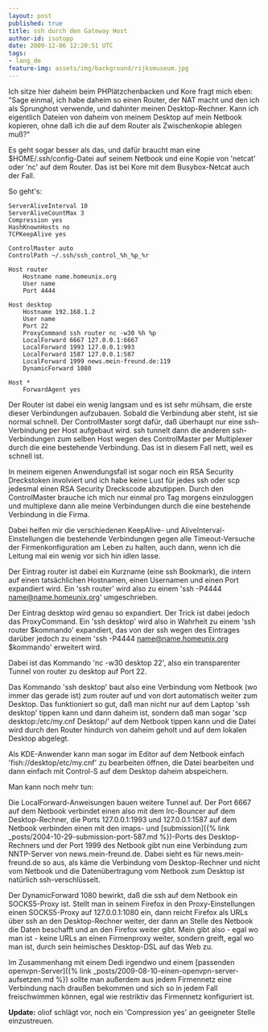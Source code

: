 ```yaml
---
layout: post
published: true
title: ssh durch den Gateway Host
author-id: isotopp
date: 2009-12-06 12:20:51 UTC
tags:
- lang_de
feature-img: assets/img/background/rijksmuseum.jpg
---
```

Ich sitze hier daheim beim PHPlätzchenbacken und Kore fragt mich eben: "Sage
einmal, ich habe daheim so einen Router, der NAT macht und den ich als
Sprunghost verwende, und dahinter meinen Desktop-Rechner. Kann ich
eigentlich Dateien von daheim von meinem Desktop auf mein Netbook kopieren,
ohne daß ich die auf dem Router als Zwischenkopie ablegen muß?"

Es geht sogar besser als das, und dafür braucht man eine
$HOME/.ssh/config-Datei auf seinem Netbook und eine Kopie von 'netcat' oder
'nc' auf dem Router. Das ist bei Kore mit dem Busybox-Netcat auch der Fall.

So geht's:

```console
ServerAliveInterval 10
ServerAliveCountMax 3
Compression yes
HashKnownHosts no
TCPKeepAlive yes

ControlMaster auto
ControlPath ~/.ssh/ssh_control_%h_%p_%r

Host router
    Hostname name.homeunix.org
    User name
    Port 4444

Host desktop
    Hostname 192.168.1.2
    User name
    Port 22
    ProxyCommand ssh router nc -w30 %h %p
    LocalForward 6667 127.0.0.1:6667
    LocalForward 1993 127.0.0.1:993
    LocalForward 1587 127.0.0.1:587
    LocalForward 1999 news.mein-freund.de:119
    DynamicForward 1080

Host *
    ForwardAgent yes
```

Der Router ist dabei ein wenig langsam und es ist sehr mühsam, die erste
dieser Verbindungen aufzubauen. Sobald die Verbindung aber steht, ist sie
normal schnell. Der ControlMaster sorgt dafür, daß überhaupt nur eine
ssh-Verbindung per Host aufgebaut wird. ssh tunnelt dann die anderen
ssh-Verbindungen zum selben Host wegen des ControlMaster per Multiplexer
durch die eine bestehende Verbindung. Das ist in diesem Fall nett, weil es
schnell ist.

In meinem eigenen Anwendungsfall ist sogar noch ein RSA Security Dreckstoken
involviert und ich habe keine Lust für jedes ssh oder scp jedesmal einen RSA
Security Dreckscode abzutippen. Durch den ControlMaster brauche ich mich nur
einmal pro Tag morgens einzuloggen und multiplexe dann alle meine
Verbindungen durch die eine bestehende Verbindung in die Firma.

Dabei helfen mir die verschiedenen KeepAlive- und
AliveInterval-Einstellungen die bestehende Verbindungen gegen alle
Timeout-Versuche der Firmenkonfiguration am Leben zu halten, auch dann, wenn
ich die Leitung mal ein wenig vor sich hin idlen lasse.

Der Eintrag router ist dabei ein Kurzname (eine ssh Bookmark), die intern
auf einen tatsächlichen Hostnamen, einen Usernamen und einen Port expandiert
wird. Ein 'ssh router' wird also zu einem 'ssh -P4444
name@name.homeunix.org' umgeschrieben.

Der Eintrag desktop wird genau so expandiert. Der Trick ist dabei jedoch das
ProxyCommand. Ein 'ssh desktop' wird also in Wahrheit zu einem 'ssh router
$kommando' expandiert, das von der ssh wegen des Eintrages darüber jedoch zu
einem 'ssh -P4444 name@name.homeunix.org $kommando' erweitert wird.

Dabei ist das Kommando 'nc -w30 desktop 22', also ein transparenter Tunnel
von router zu desktop auf Port 22.

Das Kommando 'ssh desktop' baut also eine Verbindung vom Netbook (wo immer
das gerade ist) zum router auf und von dort automatisch weiter zum Desktop.
Das funktioniert so gut, daß man nicht nur auf dem Laptop 'ssh desktop'
tippen kann und dann daheim ist, sondern daß man sogar 'scp
desktop:/etc/my.cnf Desktop/' auf dem Netbook tippen kann und die Datei wird
durch den Router hindurch von daheim geholt und auf dem lokalen Desktop
abgelegt.

Als KDE-Anwender kann man sogar im Editor auf dem Netbook einfach
'fish://desktop/etc/my.cnf' zu bearbeiten öffnen, die Datei bearbeiten und
dann einfach mit Control-S auf dem Desktop daheim abspeichern.

Man kann noch mehr tun: 

Die LocalForward-Anweisungen bauen weitere Tunnel auf. Der Port 6667 auf dem
Netbook verbindet einen also mit dem Irc-Bouncer auf dem Desktop-Rechner,
die Ports 127.0.0.1:1993 und 127.0.0.1:1587 auf dem Netbook verbinden einen
mit den imaps- und
[submission]({% link _posts/2004-10-29-submission-port-587.md %})-Ports
des Desktop-Rechners und der Port 1999 des Netbook gibt nun eine Verbindung
zum NNTP-Server von news.mein-freund.de. Dabei sieht es für
news.mein-freund.de so aus, als käme die Verbindung vom Desktop-Rechner und
nicht vom Netbook und die Datenübertragung vom Netbook zum Desktop ist
natürlich ssh-verschlüsselt.

Der DynamicForward 1080 bewirkt, daß die ssh auf dem Netbook ein
SOCKS5-Proxy ist. Stellt man in seinem Firefox in den Proxy-Einstellungen
einen SOCKS5-Proxy auf 127.0.0.1:1080 ein, dann reicht Firefox als URLs über
ssh an den Desktop-Rechner weiter, der dann an Stelle des Netbook die Daten
beschafft und an den Firefox weiter gibt. Mein gibt also - egal wo man ist -
keine URLs an einen Firmenproxy weiter, sondern greift, egal wo man ist,
durch sein heimisches Desktop-DSL auf das Web zu.

Im Zusammenhang mit einem Dedi irgendwo und einem 
[passenden openvpn-Server]({% link _posts/2009-08-10-einen-openvpn-server-aufsetzen.md %})
sollte man außerdem aus jedem Firmennetz eine Verbindung nach draußen
bekommen und sich so in jedem Fall freischwimmen können, egal wie restriktiv
das Firmennetz konfiguriert ist.

**Update:** oliof schlägt vor, noch ein 'Compression yes' an geeigneter
Stelle einzustreuen.
